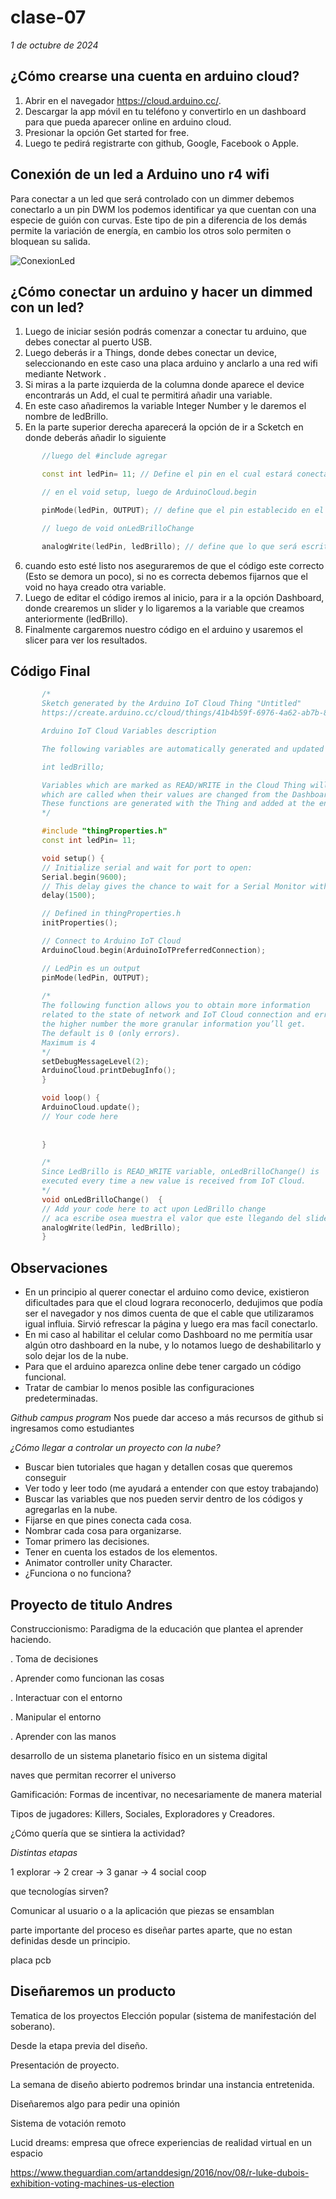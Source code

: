 # clase-07
*1 de octubre de 2024*

## ¿Cómo crearse una cuenta en arduino cloud?

1. Abrir en el navegador https://cloud.arduino.cc/.
2. Descargar la app móvil en tu teléfono y convertirlo en un dashboard para que pueda aparecer online en arduino cloud.
3. Presionar la opción Get started for free.
4. Luego te pedirá registrarte con github, Google, Facebook o Apple.

## Conexión de un led a Arduino uno r4 wifi
Para conectar a un led que será controlado con un dimmer debemos conectarlo a un pin DWM los podemos identificar ya que cuentan con una especie de guión con curvas. Este tipo de pin a diferencia de los demás permite la variación de energía, en cambio los otros solo permiten o bloquean su salida.

 ![ConexionLed](https://github.com/user-attachments/assets/fc270553-770f-4d32-a951-1f9d040a719c)

 ## ¿Cómo conectar un arduino y hacer un dimmed con un led?
 
1. Luego de iniciar sesión podrás comenzar a conectar tu arduino, que debes conectar al puerto USB.
2. Luego deberás ir a Things, donde debes conectar un device, seleccionando en este caso una placa arduino y anclarlo a una red wifi mediante Network .
2. Si miras a la parte izquierda de la columna donde aparece el device encontrarás un Add, el cual te permitirá añadir una variable.
4. En este caso añadiremos la variable Integer Number y le daremos el nombre de ledBrillo.
5. En la parte superior derecha aparecerá la opción de ir a Scketch en donde deberás añadir lo siguiente
   
```ino
       //luego del #include agregar

       const int ledPin= 11; // Define el pin en el cual estará conectado el Led

       // en el void setup, luego de ArduinoCloud.begin

       pinMode(ledPin, OUTPUT); // define que el pin establecido en el inicio sera una salida

       // luego de void onLedBrilloChange

       analogWrite(ledPin, ledBrillo); // define que lo que será escrito será la variación del brillo en el led
```
6. cuando esto esté listo nos aseguraremos de que el código este correcto (Esto se demora un poco), si no es correcta debemos fijarnos que el void no haya creado otra variable.
7. Luego de editar el código iremos al inicio, para ir a la opción Dashboard, donde crearemos un slider y lo ligaremos a la variable que creamos anteriormente (ledBrillo).
8. Finalmente cargaremos nuestro código en el arduino y usaremos el slicer para ver los resultados.

## Código Final

```ino
       /* 
       Sketch generated by the Arduino IoT Cloud Thing "Untitled"
       https://create.arduino.cc/cloud/things/41b4b59f-6976-4a62-ab7b-8e173c8f3081 

       Arduino IoT Cloud Variables description

       The following variables are automatically generated and updated when changes are made to the Thing

       int ledBrillo;

       Variables which are marked as READ/WRITE in the Cloud Thing will also have functions
       which are called when their values are changed from the Dashboard.
       These functions are generated with the Thing and added at the end of this sketch.
       */

       #include "thingProperties.h"
       const int ledPin= 11;

       void setup() {
       // Initialize serial and wait for port to open:
       Serial.begin(9600);
       // This delay gives the chance to wait for a Serial Monitor without blocking if none is found
       delay(1500); 

       // Defined in thingProperties.h
       initProperties();

       // Connect to Arduino IoT Cloud
       ArduinoCloud.begin(ArduinoIoTPreferredConnection);

       // LedPin es un output
       pinMode(ledPin, OUTPUT);
  
       /*
       The following function allows you to obtain more information
       related to the state of network and IoT Cloud connection and errors
       the higher number the more granular information you’ll get.
       The default is 0 (only errors).
       Maximum is 4
       */
       setDebugMessageLevel(2);
       ArduinoCloud.printDebugInfo();
       }

       void loop() {
       ArduinoCloud.update();
       // Your code here 
  
  
       }

       /*
       Since LedBrillo is READ_WRITE variable, onLedBrilloChange() is
       executed every time a new value is received from IoT Cloud.
       */
       void onLedBrilloChange()  {
       // Add your code here to act upon LedBrillo change
       // aca escribe osea muestra el valor que este llegando del slider que esta conectado a int ledBrillo;  y se lo aplica al led
       analogWrite(ledPin, ledBrillo);
       }
```

## Observaciones 

- En un principio al querer conectar el arduino como device, existieron dificultades para que el cloud lograra reconocerlo, dedujimos que podía ser el navegador y nos dimos cuenta de que el cable que utilizaramos igual influia. Sirvió refrescar la página y luego era mas facíl conectarlo.
- En mi caso al habilitar el celular como Dashboard no me permitía usar algún otro dashboard en la nube, y lo notamos luego de deshabilitarlo y solo dejar los de la nube.
- Para que el arduino aparezca online  debe tener cargado un código funcional.
- Tratar de cambiar lo menos posible las configuraciones predeterminadas.

 *Github campus program*
Nos puede dar acceso a más recursos de github si ingresamos como estudiantes

*¿Cómo llegar a controlar un proyecto con la nube?*

- Buscar bien tutoriales que hagan y detallen cosas que queremos conseguir
- Ver todo y leer todo (me ayudará a entender con que estoy trabajando)
- Buscar las variables que nos pueden servir dentro de los códigos y agregarlas en la nube.
- Fijarse en que pines conecta cada cosa.
- Nombrar cada cosa para organizarse.
- Tomar primero las decisiones.
- Tener en cuenta los estados de los elementos.
- Animator controller unity Character.
- ¿Funciona o no funciona?

## Proyecto de titulo Andres

Construccionismo: Paradigma de la educación que plantea el aprender haciendo.

. Toma de decisiones

. Aprender como funcionan las cosas

. Interactuar con el entorno

. Manipular el entorno

. Aprender con las manos

desarrollo de un sistema planetario físico en un sistema digital

naves que permitan recorrer el universo

Gamificación: Formas de incentivar, no necesariamente de manera material

Tipos de jugadores: Killers, Sociales, Exploradores y Creadores.

¿Cómo quería que se sintiera la actividad?

*Distintas etapas*

1 explorar -> 2 crear -> 3 ganar -> 4 social coop

que tecnologías sirven?

Comunicar al usuario o a la aplicación que piezas se ensamblan

 parte importante del proceso es diseñar partes aparte, que no estan definidas desde un principio.

 placa pcb

## Diseñaremos un producto

Tematica de los proyectos Elección popular (sistema de manifestación del soberano).

Desde la etapa previa del diseño.

Presentación de proyecto.

La semana de diseño abierto podremos brindar una instancia entretenida.

Diseñaremos algo para pedir una opinión

Sistema de votación remoto 

Lucid dreams: empresa que ofrece experiencias de realidad virtual en un  espacio 

https://www.theguardian.com/artanddesign/2016/nov/08/r-luke-dubois-exhibition-voting-machines-us-election 
